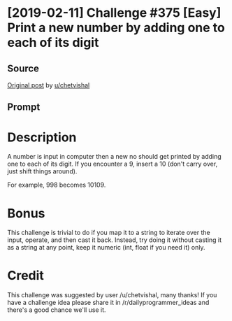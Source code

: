 # [2019-02-11] Challenge #375 [Easy] Print a new number by adding one to each of its digit

## Source

[Original post](https://old.reddit.com/r/dailyprogrammer/comments/aphavc/20190211_challenge_375_easy_print_a_new_number_by/) by [u/chetvishal](https://old.reddit.com/u/chetvishal)

## Prompt

# Description

A number is input in computer then a new no should get printed by adding one to each of its digit. If you encounter a 9, insert a 10 (don't carry over, just shift things around).

For example, 998 becomes 10109.

# Bonus

This challenge is trivial to do if you map it to a string to iterate over the input, operate, and then cast it back. Instead, try doing it without casting it as a string at any point, keep it numeric (int, float if you need it) only.

# Credit

This challenge was suggested by user /u/chetvishal, many thanks! If you have a challenge idea please share it in /r/dailyprogrammer_ideas and there's a good chance we'll use it.
